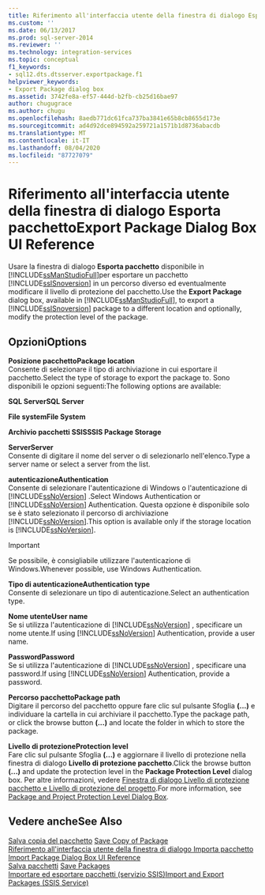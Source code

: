 ```yaml
---
title: Riferimento all'interfaccia utente della finestra di dialogo Esporta pacchetto | Microsoft Docs
ms.custom: ''
ms.date: 06/13/2017
ms.prod: sql-server-2014
ms.reviewer: ''
ms.technology: integration-services
ms.topic: conceptual
f1_keywords:
- sql12.dts.dtsserver.exportpackage.f1
helpviewer_keywords:
- Export Package dialog box
ms.assetid: 3742fe8a-ef57-444d-b2fb-cb25d16bae97
author: chugugrace
ms.author: chugu
ms.openlocfilehash: 8aedb771dc61fca737ba3841e65b8cb8655d173e
ms.sourcegitcommit: ad4d92dce894592a259721a1571b1d8736abacdb
ms.translationtype: MT
ms.contentlocale: it-IT
ms.lasthandoff: 08/04/2020
ms.locfileid: "87727079"
---
```

# <a name="export-package-dialog-box-ui-reference"></a><span data-ttu-id="9d162-102">Riferimento all'interfaccia utente della finestra di dialogo Esporta pacchetto</span><span class="sxs-lookup"><span data-stu-id="9d162-102">Export Package Dialog Box UI Reference</span></span>
  <span data-ttu-id="9d162-103">Usare la finestra di dialogo **Esporta pacchetto** disponibile in [!INCLUDE[ssManStudioFull](../includes/ssmanstudiofull-md.md)]per esportare un pacchetto [!INCLUDE[ssISnoversion](../includes/ssisnoversion-md.md)] in un percorso diverso ed eventualmente modificare il livello di protezione del pacchetto.</span><span class="sxs-lookup"><span data-stu-id="9d162-103">Use the **Export Package** dialog box, available in [!INCLUDE[ssManStudioFull](../includes/ssmanstudiofull-md.md)], to export a [!INCLUDE[ssISnoversion](../includes/ssisnoversion-md.md)] package to a different location and optionally, modify the protection level of the package.</span></span>  
  
## <a name="options"></a><span data-ttu-id="9d162-104">Opzioni</span><span class="sxs-lookup"><span data-stu-id="9d162-104">Options</span></span>  
 <span data-ttu-id="9d162-105">**Posizione pacchetto**</span><span class="sxs-lookup"><span data-stu-id="9d162-105">**Package location**</span></span>  
 <span data-ttu-id="9d162-106">Consente di selezionare il tipo di archiviazione in cui esportare il pacchetto.</span><span class="sxs-lookup"><span data-stu-id="9d162-106">Select the type of storage to export the package to.</span></span> <span data-ttu-id="9d162-107">Sono disponibili le opzioni seguenti:</span><span class="sxs-lookup"><span data-stu-id="9d162-107">The following options are available:</span></span>  
  
 <span data-ttu-id="9d162-108">**SQL Server**</span><span class="sxs-lookup"><span data-stu-id="9d162-108">**SQL Server**</span></span>  
  
 <span data-ttu-id="9d162-109">**File system**</span><span class="sxs-lookup"><span data-stu-id="9d162-109">**File System**</span></span>  
  
 <span data-ttu-id="9d162-110">**Archivio pacchetti SSIS**</span><span class="sxs-lookup"><span data-stu-id="9d162-110">**SSIS Package Storage**</span></span>  
  
 <span data-ttu-id="9d162-111">**Server**</span><span class="sxs-lookup"><span data-stu-id="9d162-111">**Server**</span></span>  
 <span data-ttu-id="9d162-112">Consente di digitare il nome del server o di selezionarlo nell'elenco.</span><span class="sxs-lookup"><span data-stu-id="9d162-112">Type a server name or select a server from the list.</span></span>  
  
 <span data-ttu-id="9d162-113">**autenticazione**</span><span class="sxs-lookup"><span data-stu-id="9d162-113">**Authentication**</span></span>  
 <span data-ttu-id="9d162-114">Consente di selezionare l'autenticazione di Windows o l'autenticazione di [!INCLUDE[ssNoVersion](../includes/ssnoversion-md.md)] .</span><span class="sxs-lookup"><span data-stu-id="9d162-114">Select Windows Authentication or [!INCLUDE[ssNoVersion](../includes/ssnoversion-md.md)] Authentication.</span></span> <span data-ttu-id="9d162-115">Questa opzione è disponibile solo se è stato selezionato il percorso di archiviazione [!INCLUDE[ssNoVersion](../includes/ssnoversion-md.md)].</span><span class="sxs-lookup"><span data-stu-id="9d162-115">This option is available only if the storage location is [!INCLUDE[ssNoVersion](../includes/ssnoversion-md.md)].</span></span>  
  
> [!IMPORTANT]  
>  <span data-ttu-id="9d162-116">Se possibile, è consigliabile utilizzare l'autenticazione di Windows.</span><span class="sxs-lookup"><span data-stu-id="9d162-116">Whenever possible, use Windows Authentication.</span></span>  
  
 <span data-ttu-id="9d162-117">**Tipo di autenticazione**</span><span class="sxs-lookup"><span data-stu-id="9d162-117">**Authentication type**</span></span>  
 <span data-ttu-id="9d162-118">Consente di selezionare un tipo di autenticazione.</span><span class="sxs-lookup"><span data-stu-id="9d162-118">Select an authentication type.</span></span>  
  
 <span data-ttu-id="9d162-119">**Nome utente**</span><span class="sxs-lookup"><span data-stu-id="9d162-119">**User name**</span></span>  
 <span data-ttu-id="9d162-120">Se si utilizza l'autenticazione di [!INCLUDE[ssNoVersion](../includes/ssnoversion-md.md)] , specificare un nome utente.</span><span class="sxs-lookup"><span data-stu-id="9d162-120">If using [!INCLUDE[ssNoVersion](../includes/ssnoversion-md.md)] Authentication, provide a user name.</span></span>  
  
 <span data-ttu-id="9d162-121">**Password**</span><span class="sxs-lookup"><span data-stu-id="9d162-121">**Password**</span></span>  
 <span data-ttu-id="9d162-122">Se si utilizza l'autenticazione di [!INCLUDE[ssNoVersion](../includes/ssnoversion-md.md)] , specificare una password.</span><span class="sxs-lookup"><span data-stu-id="9d162-122">If using [!INCLUDE[ssNoVersion](../includes/ssnoversion-md.md)] Authentication, provide a password.</span></span>  
  
 <span data-ttu-id="9d162-123">**Percorso pacchetto**</span><span class="sxs-lookup"><span data-stu-id="9d162-123">**Package path**</span></span>  
 <span data-ttu-id="9d162-124">Digitare il percorso del pacchetto oppure fare clic sul pulsante Sfoglia **(...)** e individuare la cartella in cui archiviare il pacchetto.</span><span class="sxs-lookup"><span data-stu-id="9d162-124">Type the package path, or click the browse button **(...)** and locate the folder in which to store the package.</span></span>  
  
 <span data-ttu-id="9d162-125">**Livello di protezione**</span><span class="sxs-lookup"><span data-stu-id="9d162-125">**Protection level**</span></span>  
 <span data-ttu-id="9d162-126">Fare clic sul pulsante Sfoglia **(...)** e aggiornare il livello di protezione nella finestra di dialogo **Livello di protezione pacchetto**.</span><span class="sxs-lookup"><span data-stu-id="9d162-126">Click the browse button **(...)** and update the protection level in the **Package Protection Level** dialog box.</span></span> <span data-ttu-id="9d162-127">Per altre informazioni, vedere [Finestra di dialogo Livello di protezione pacchetto e Livello di protezione del progetto](../../2014/integration-services/package-and-project-protection-level-dialog-box.md).</span><span class="sxs-lookup"><span data-stu-id="9d162-127">For more information, see [Package and Project Protection Level Dialog Box](../../2014/integration-services/package-and-project-protection-level-dialog-box.md).</span></span>  
  
## <a name="see-also"></a><span data-ttu-id="9d162-128">Vedere anche</span><span class="sxs-lookup"><span data-stu-id="9d162-128">See Also</span></span>  
 <span data-ttu-id="9d162-129">[Salva copia del pacchetto](../../2014/integration-services/save-copy-of-package.md) </span><span class="sxs-lookup"><span data-stu-id="9d162-129">[Save Copy of Package](../../2014/integration-services/save-copy-of-package.md) </span></span>  
 <span data-ttu-id="9d162-130">[Riferimento all'interfaccia utente della finestra di dialogo Importa pacchetto](../../2014/integration-services/import-package-dialog-box-ui-reference.md) </span><span class="sxs-lookup"><span data-stu-id="9d162-130">[Import Package Dialog Box UI Reference](../../2014/integration-services/import-package-dialog-box-ui-reference.md) </span></span>  
 <span data-ttu-id="9d162-131">[Salva pacchetti](save-packages.md) </span><span class="sxs-lookup"><span data-stu-id="9d162-131">[Save Packages](save-packages.md) </span></span>  
 [<span data-ttu-id="9d162-132">Importare ed esportare pacchetti &#40;servizio SSIS&#41;</span><span class="sxs-lookup"><span data-stu-id="9d162-132">Import and Export Packages &#40;SSIS Service&#41;</span></span>](../../2014/integration-services/import-and-export-packages-ssis-service.md)  
  
  
